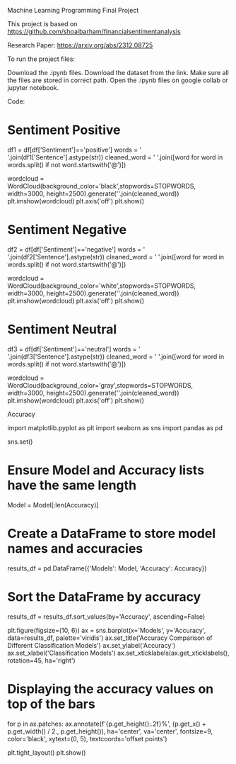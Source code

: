 Machine Learning Programming Final Project

This project is based on https://github.com/shoaibarham/financialsentimentanalysis

Research Paper: https://arxiv.org/abs/2312.08725

To run the project files:

Download the .ipynb files.
Download the dataset from the link. 
Make sure all the files are stored in correct path.
Open the .ipynb files on google collab or jupyter notebook.

Code:

# Sentiment Positive

df1 = df[df['Sentiment']=='positive']
words = ' '.join(df1['Sentence'].astype(str))
cleaned_word = ' '.join([word for word in words.split() if not word.startswith('@')])

wordcloud = WordCloud(background_color='black',stopwords=STOPWORDS,
                      width=3000, height=2500).generate(''.join(cleaned_word))
plt.imshow(wordcloud)
plt.axis('off')
plt.show()

# Sentiment Negative

df2 = df[df['Sentiment']=='negative']
words = ' '.join(df2['Sentence'].astype(str))
cleaned_word = ' '.join([word for word in words.split() if not word.startswith('@')])

wordcloud = WordCloud(background_color='white',stopwords=STOPWORDS,
                      width=3000, height=2500).generate(''.join(cleaned_word))
plt.imshow(wordcloud)
plt.axis('off')
plt.show()

# Sentiment Neutral

df3 = df[df['Sentiment']=='neutral']
words = ' '.join(df3['Sentence'].astype(str))
cleaned_word = ' '.join([word for word in words.split() if not word.startswith('@')])

wordcloud = WordCloud(background_color='gray',stopwords=STOPWORDS,
                      width=3000, height=2500).generate(''.join(cleaned_word))
plt.imshow(wordcloud)
plt.axis('off')
plt.show()

Accuracy

import matplotlib.pyplot as plt
import seaborn as sns
import pandas as pd

sns.set()

# Ensure Model and Accuracy lists have the same length
Model = Model[:len(Accuracy)]

# Create a DataFrame to store model names and accuracies
results_df = pd.DataFrame({'Models': Model, 'Accuracy': Accuracy})

# Sort the DataFrame by accuracy
results_df = results_df.sort_values(by='Accuracy', ascending=False)

plt.figure(figsize=(10, 6))
ax = sns.barplot(x='Models', y='Accuracy', data=results_df, palette='viridis')
ax.set_title('Accuracy Comparison of Different Classification Models')
ax.set_ylabel('Accuracy')
ax.set_xlabel('Classification Models')
ax.set_xticklabels(ax.get_xticklabels(), rotation=45, ha='right')

# Displaying the accuracy values on top of the bars
for p in ax.patches:
    ax.annotate(f'{p.get_height():.2f}%', (p.get_x() + p.get_width() / 2., p.get_height()),
                ha='center', va='center', fontsize=9, color='black', xytext=(0, 5),
                textcoords='offset points')

plt.tight_layout()
plt.show()
